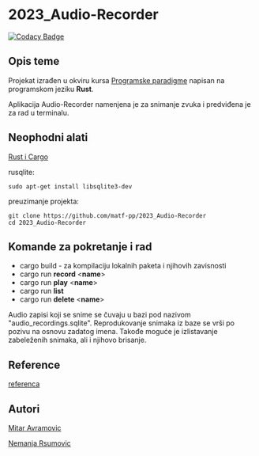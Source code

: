 # 2023_Audio-Recorder

[![Codacy Badge](https://app.codacy.com/project/badge/Grade/1e6655af03f24245b32496f5dab9e933)](https://app.codacy.com/gh/matf-pp/2023_Audio-Recorder/dashboard?utm_source=gh&utm_medium=referral&utm_content=&utm_campaign=Badge_grade)


## Opis teme
Projekat izrađen u okviru kursa [Programske paradigme](http://www.programskijezici.matf.bg.ac.rs/ProgramskeParadigmeI.html) napisan na programskom jeziku **Rust**.

Aplikacija Audio-Recorder namenjena je za snimanje zvuka i predviđena je za rad u terminalu.

## Neophodni alati
 [Rust i Cargo](https://doc.rust-lang.org/cargo/getting-started/installation.html)
 
 rusqlite:
 ```
sudo apt-get install libsqlite3-dev
 ```
 
 preuzimanje projekta:
 ```
 git clone https://github.com/matf-pp/2023_Audio-Recorder
 cd 2023_Audio-Recorder
 ```

## Komande za pokretanje i rad
*  cargo build - za kompilaciju lokalnih paketa i njihovih zavisnosti
*  cargo run **record** <**name**>
*  cargo run **play** <**name**>
*  cargo run **list**
*  cargo run **delete** <**name**>

Audio zapisi koji se snime se čuvaju u bazi pod nazivom  "audio_recordings.sqlite". Reprodukovanje snimaka iz baze se vrši po pozivu na osnovu zadatog imena. Takođe moguće je izlistavanje zabeleženih snimaka, ali i njihovo brisanje.

## Reference
[referenca](https://github.com/rustaudio/cpal)

## Autori
[Mitar Avramovic](https://github.com/MitarAvramovic1889)

[Nemanja Rsumovic](https://github.com/nemanja-rsumovic)
